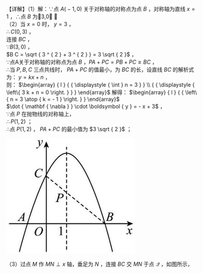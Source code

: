 【详解】（1）解：∵点 $A { \bigl ( } { - } 1 , 0 { \bigr ) }$ 关于对称轴的对称点为点 $B$ ，对称轴为直线 $x = 1$ ，∴点 $B$ 为3,0 ；  
（2）当 $x = 0$ 时， $y = 3$ ，  
$\therefore C ( 0 , 3 )$ ，  
连接 $B C$ ，  
$\because B ( 3 , 0 )$ ，  
$B C = \sqrt { 3 ^ { 2 } + 3 ^ { 2 } } = 3 \sqrt { 2 }$ ，  
∵点A关于对称轴的对称点为点 $B$ ，$P A + P C = P B + P C \geq B C$ ，  
∴当 $P , B , C$ 三点共线时， $P A + P C$ 的值最小，为 $B C$ 的长，设直线 $B C$ 的解析式为： $y = k x + n$ ，  
则： $\begin{array} { l } { { \displaystyle { \int } n = 3 } } \\ { { \displaystyle { \left\{ 3 k + n = 0 \right. } } }  \end{array}$ 解得： $\begin{array} { l } { { \left\{ n = 3 \atop { k = - 1 } \right. } }  \end{array}$   
$\dot { \mathbf { \nabla } } \cdot \boldsymbol { y } = - x + 3$ ，  
∵点 $P$ 在抛物线的对称轴上，  
$\therefore P ( 1 , 2 )$ ；  
∴点 $P ( 1 , 2 )$ ， $P A + P C$ 的最小值为 $3 \sqrt { 2 }$ ；

![](<../../qs_image_DB/专题2-7_二次函数中的最值问题（解析版）/9d4cc67219be7d60a5c2273d69fdfaa6ba0ef3086e9e02e9ced014b3541ce3f1.jpg>)

（3）过点 $M$ 作 $M N \perp x$ 轴，垂足为 $N$ ，连接 $B C$ 交 $M N$ 于点 $\mathcal { Q }$ ，如图所示，
